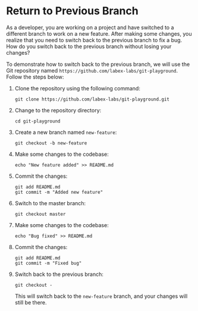 # Return to Previous Branch

As a developer, you are working on a project and have switched to a different branch to work on a new feature. After making some changes, you realize that you need to switch back to the previous branch to fix a bug. How do you switch back to the previous branch without losing your changes?

To demonstrate how to switch back to the previous branch, we will use the Git repository named `https://github.com/labex-labs/git-playground`. Follow the steps below:

1. Clone the repository using the following command:
   ```
   git clone https://github.com/labex-labs/git-playground.git
   ```
2. Change to the repository directory:
   ```
   cd git-playground
   ```
3. Create a new branch named `new-feature`:
   ```
   git checkout -b new-feature
   ```
4. Make some changes to the codebase:
   ```
   echo "New feature added" >> README.md
   ```
5. Commit the changes:
   ```
   git add README.md
   git commit -m "Added new feature"
   ```
6. Switch to the master branch:
   ```
   git checkout master
   ```
7. Make some changes to the codebase:
   ```
   echo "Bug fixed" >> README.md
   ```
8. Commit the changes:
   ```
   git add README.md
   git commit -m "Fixed bug"
   ```
9. Switch back to the previous branch:
   ```
   git checkout -
   ```
   This will switch back to the `new-feature` branch, and your changes will still be there.
